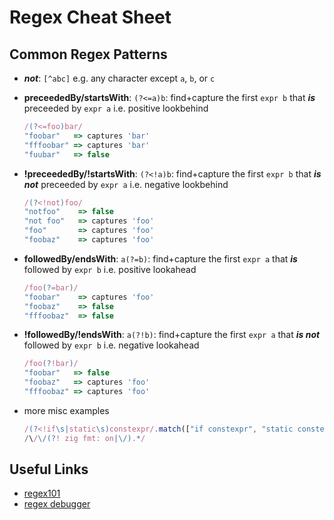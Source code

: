 # Regex Cheat Sheet

## Common Regex Patterns

* ***not***: `[^abc]` e.g. any character except  `a`, `b`, or `c`

* **preceededBy/startsWith**: `(?<=a)b`: find+capture the first `expr b` that ***is*** preceeded by `expr a` i.e. positive lookbehind
  
  ````js
  /(?<=foo)bar/
  "foobar"   => captures 'bar'
  "fffoobar" => captures 'bar'
  "fuubar"   => false
  ````

* **!preceededBy/!startsWith**: `(?<!a)b`: find+capture the first `expr b` that ***is not*** preceeded by `expr a` i.e. negative lookbehind
  
  ````js
  /(?<!not)foo/
  "notfoo"    => false
  "not foo"   => captures 'foo'
  "foo"       => captures 'foo'
  "foobaz"    => captures 'foo'
  ````

* **followedBy/endsWith**: `a(?=b)`: find+capture the first `expr a` that ***is*** followed by `expr b` i.e. positive lookahead
  
  ````js
  /foo(?=bar)/
  "foobar"    => captures 'foo' 
  "foobaz"    => false
  "fffoobaz"  => false
  ````

* **!followedBy/!endsWith**: `a(?!b)`: find+capture the first `expr a` that ***is not*** followed by `expr b` i.e. negative lookahead
  
  ````js
  /foo(?!bar)/
  "foobar"   => false
  "foobaz"   => captures 'foo'
  "fffoobaz" => captures 'foo'
  ````

* more misc examples
  
  ````js
  /(?<!if\s|static\s)constexpr/.match(["if constexpr", "static constexpr", "constexpr"]) => ['constexpr','constexpr', false]
  /\/\/(?! zig fmt: on|\/).*/
  ````

## Useful  Links

* [regex101](https://regex101.com)
* [regex debugger](https://www.debuggex.com)
